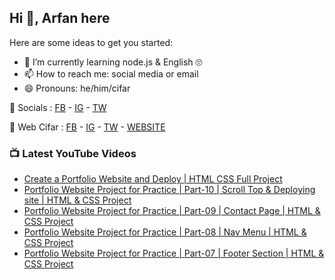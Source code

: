 ## Hi 👋, Arfan here

Here are some ideas to get you started: 
- 🌱 I’m currently learning node.js & English 🙄
- 📫 How to reach me: social media or email
- 😄 Pronouns: he/him/cifar


🤙 Socials : [FB][FB] - [IG][IG] - [TW][TW]

🏦 Web Cifar : [FB][WCFB] - [IG][WCIG] - [TW][WCTW] - [WEBSITE][WCWebsite]


### 📺 Latest YouTube Videos
<!-- YOUTUBE:START -->
- [Create a Portfolio Website and Deploy |  HTML CSS Full Project](https://www.youtube.com/watch?v=78l05_nuDIg)
- [Portfolio Website Project for Practice | Part-10 | Scroll Top & Deploying site | HTML & CSS Project](https://www.youtube.com/watch?v=8pTZE-1xgkk)
- [Portfolio Website Project for Practice | Part-09 | Contact Page | HTML & CSS Project](https://www.youtube.com/watch?v=UTJll6FH8BM)
- [Portfolio Website Project for Practice | Part-08 | Nav Menu | HTML & CSS Project](https://www.youtube.com/watch?v=T2DM12ZJlSk)
- [Portfolio Website Project for Practice | Part-07 | Footer Section | HTML & CSS Project](https://www.youtube.com/watch?v=x0q8oXe5NKs)
<!-- YOUTUBE:END -->

[FB]: http://facebook.com/shaifarfan08
[IG]: http://instagram.com/shaifarfan08
[TW]: http://twitter.com/shaifarfan08
[WCFB]: http://facebook.com/webcifar
[WCIG]: http://instagram.com/web_cifar
[WCTW]: http://twitter.com/webcifar
[WCWebsite]: http://webcifar.com
